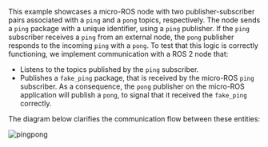 This example showcases a micro-ROS node with two publisher-subscriber pairs associated with a `ping` and a `pong`
topics, respectively.
The node sends a `ping` package with a unique identifier, using a `ping` publisher.
If the `ping` subscriber receives a `ping` from an external node, the `pong` publisher responds to the incoming `ping`
with a `pong`. To test that this logic is correctly functioning, we implement communication with a ROS 2 node that:

* Listens to the topics published by the `ping` subscriber.
* Publishes a `fake_ping` package, that is received by the micro-ROS `ping` subscriber.
  As a consequence, the `pong` publisher on the micro-ROS application will publish a `pong`, to signal that it received
  the `fake_ping` correctly.

The diagram below clarifies the communication flow between these entities:

![pingpong](https://www.plantuml.com/plantuml/png/ZOv1IyGm48Nl-HMFlPVI_W3PewSAwar4GZjsWvrCIAO7SVtlTc8FAxYmbydZyONl7Olwh2ilhdo4c7ps39OeuoaB4pIlv5oKYV0oRBTx1Np1qE7B0QDmaaXHSMWvZ5aU7vxQ5E9y02fdkRiAoWKe1dvVglfTrT-kwczLzQQguz0qT_lVUj7aC9_KoihLMw4wqGOgGIL1tZ6O43ZZML8OxVrCXFDU_jsv5KMdDovpQU_9JvJ_0-KAI762cPqxRd5LNdu3Bpy0)